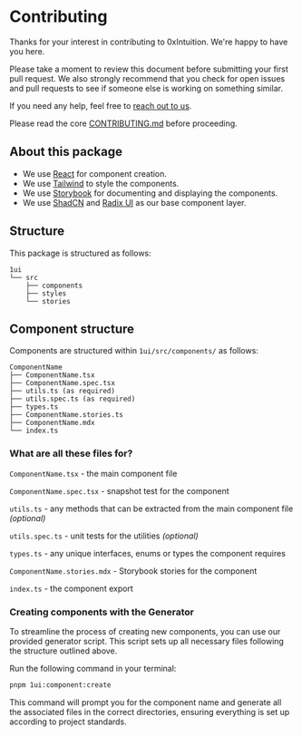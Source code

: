 # Contributing

Thanks for your interest in contributing to 0xIntuition. We're happy to have you here.

Please take a moment to review this document before submitting your first pull request. We also strongly recommend that you check for open issues and pull requests to see if someone else is working on something similar.

If you need any help, feel free to [reach out to us](https://docs.intuition.systems/learn-more/contact-us).

Please read the core [CONTRIBUTING.md](../../CONTRIBUTING.md) before proceeding.

## About this package

- We use [React](https://react.dev/) for component creation.
- We use [Tailwind](https://tailwindcss.com/) to style the components.
- We use [Storybook](https://storybook.js.org/) for documenting and displaying the components.
- We use [ShadCN](https://ui.shadcn.com/) and [Radix UI](https://www.radix-ui.com/) as our base component layer.

## Structure

This package is structured as follows:

```
1ui
└── src
    ├── components
    ├── styles
    └── stories
```

## Component structure

Components are structured within `1ui/src/components/` as follows:

```
ComponentName
├── ComponentName.tsx
├── ComponentName.spec.tsx
├── utils.ts (as required)
├── utils.spec.ts (as required)
├── types.ts
├── ComponentName.stories.ts
├── ComponentName.mdx
└── index.ts
```

### What are all these files for?

`ComponentName.tsx` - the main component file

`ComponentName.spec.tsx` - snapshot test for the component

`utils.ts` - any methods that can be extracted from the main component file _(optional)_

`utils.spec.ts` - unit tests for the utilities _(optional)_

`types.ts` - any unique interfaces, enums or types the component requires

`ComponentName.stories.mdx` - Storybook stories for the component

`index.ts` - the component export

### Creating components with the Generator

To streamline the process of creating new components, you can use our provided generator script. This script sets up all necessary files following the structure outlined above.

Run the following command in your terminal:

```bash
pnpm 1ui:component:create
```

This command will prompt you for the component name and generate all the associated files in the correct directories, ensuring everything is set up according to project standards.
